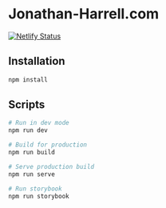 # Jonathan-Harrell.com

[![Netlify Status](https://api.netlify.com/api/v1/badges/cf8f597c-dae5-4c4b-b70d-3cea9aab01da/deploy-status)](https://app.netlify.com/sites/jonathan-harrell/deploys)

## Installation

```sh
npm install
```

## Scripts

```sh
# Run in dev mode
npm run dev

# Build for production
npm run build

# Serve production build
npm run serve

# Run storybook
npm run storybook
```
